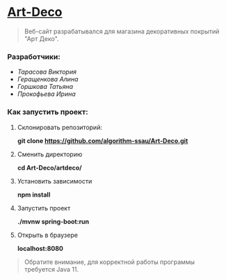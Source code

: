 # [Art-Deco](https://art-deco.herokuapp.com/)

>Веб-сайт разрабатывался для магазина декоративных покрытий "Арт Деко".

### Разработчики:
+ *Тарасова Виктория*
+ *Геращенкова Алина*
+ *Горшкова Татьяна*
+ *Прокофьева Ирина*

### Как запустить проект:
1. Склонировать репозиторий:

    **git clone https://github.com/algorithm-ssau/Art-Deco.git**
   

2. Сменить директорию

    **cd Art-Deco/artdeco/**
   

3. Установить зависимости

	**npm install**
	

4. Запустить проект

    **./mvnw spring-boot:run**
   

5. Открыть в браузере 
   
    **localhost:8080**

> Обратите внимание, для корректной работы программы требуется Java 11.
